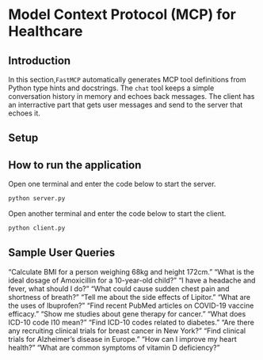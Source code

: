 # Model Context Protocol (MCP) for Healthcare

## Introduction

In this section,`FastMCP` automatically generates MCP tool definitions from Python type hints and docstrings. The `chat` tool keeps a simple conversation history in memory and echoes back messages. The client has an interractive part that gets user messages and send to the server that echoes it.

## Setup

## How to run the application

Open one terminal and enter the code below to start the server.

```bash
python server.py
```

Open another terminal and enter the code below to start the client.

```bash
python client.py
```

## Sample User Queries

“Calculate BMI for a person weighing 68kg and height 172cm.”
“What is the ideal dosage of Amoxicillin for a 10-year-old child?”
“I have a headache and fever, what should I do?”
“What could cause sudden chest pain and shortness of breath?”
“Tell me about the side effects of Lipitor.”
“What are the uses of Ibuprofen?”
“Find recent PubMed articles on COVID-19 vaccine efficacy.”
“Show me studies about gene therapy for cancer.”
“What does ICD-10 code I10 mean?”
“Find ICD-10 codes related to diabetes.”
“Are there any recruiting clinical trials for breast cancer in New York?”
“Find clinical trials for Alzheimer’s disease in Europe.”
“How can I improve my heart health?”
“What are common symptoms of vitamin D deficiency?”
